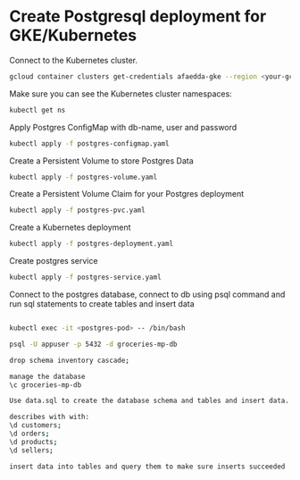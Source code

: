 # Create Postgresql deployment for GKE/Kubernetes

Connect to the Kubernetes cluster. 

```sh
gcloud container clusters get-credentials afaedda-gke --region <your-gcloud-region> --project solutionsarchitect-01
```

Make sure you can see the Kubernetes cluster namespaces:

```sh
kubectl get ns
```

Apply Postgres ConfigMap with db-name, user and password

```sh
kubectl apply -f postgres-configmap.yaml
```

Create a Persistent Volume to store Postgres Data

```sh
kubectl apply -f postgres-volume.yaml
```

Create a Persistent Volume Claim for your Postgres deployment

```sh
kubectl apply -f postgres-pvc.yaml
```

Create a Kubernetes deployment

```sh
kubectl apply -f postgres-deployment.yaml
```

Create postgres service

```sh
kubectl apply -f postgres-service.yaml
```

Connect to the postgres database, connect to db using psql command and run sql statements to create tables and insert data

```sh

kubectl exec -it <postgres-pod> -- /bin/bash

psql -U appuser -p 5432 -d groceries-mp-db

drop schema inventory cascade;

manage the database 
\c groceries-mp-db

Use data.sql to create the database schema and tables and insert data. 

describes with with: 
\d customers;
\d orders;
\d products;
\d sellers;

insert data into tables and query them to make sure inserts succeeded

```

